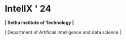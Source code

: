 # IntellX ' 24
**| Sethu institute of Technology |**


| Department of Artificial Intelligence and data science |
